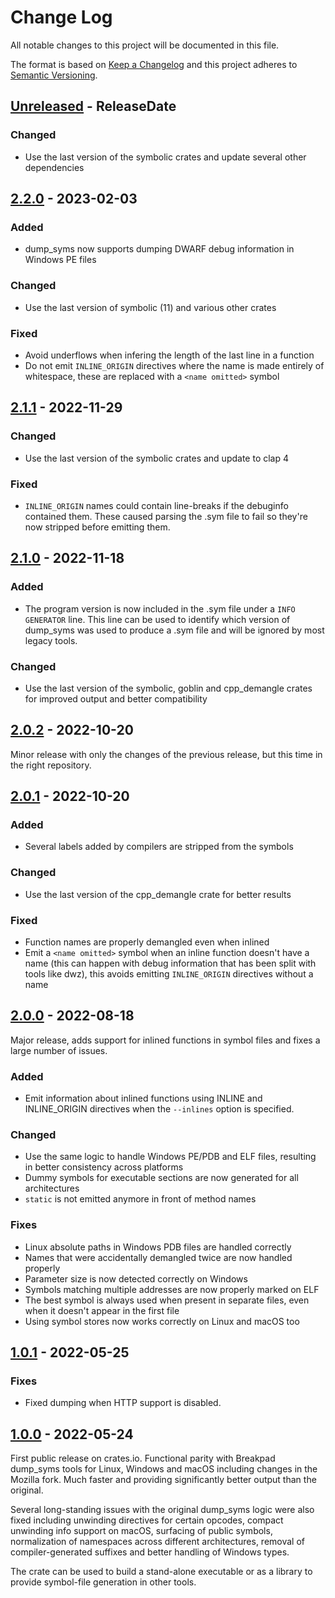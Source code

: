 # Change Log
All notable changes to this project will be documented in this file.

The format is based on [Keep a Changelog](http://keepachangelog.com/)
and this project adheres to [Semantic Versioning](http://semver.org/).

<!-- next-header -->

## [Unreleased] - ReleaseDate

### Changed

- Use the last version of the symbolic crates and update several other
  dependencies

## [2.2.0] - 2023-02-03

### Added

- dump_syms now supports dumping DWARF debug information in Windows PE files

### Changed

- Use the last version of symbolic (11) and various other crates

### Fixed

- Avoid underflows when infering the length of the last line in a function
- Do not emit `INLINE_ORIGIN` directives where the name is made entirely of
  whitespace, these are replaced with a `<name omitted>` symbol

## [2.1.1] - 2022-11-29

### Changed

- Use the last version of the symbolic crates and update to clap 4

### Fixed

- `INLINE_ORIGIN` names could contain line-breaks if the debuginfo contained
  them. These caused parsing the .sym file to fail so they're now stripped
  before emitting them.

## [2.1.0] - 2022-11-18

### Added

- The program version is now included in the .sym file under a `INFO GENERATOR`
  line. This line can be used to identify which version of dump_syms was used
  to produce a .sym file and will be ignored by most legacy tools.

### Changed

- Use the last version of the symbolic, goblin and cpp_demangle crates for
  improved output and better compatibility

## [2.0.2] - 2022-10-20

Minor release with only the changes of the previous release, but this time in
the right repository.

## [2.0.1] - 2022-10-20

### Added

- Several labels added by compilers are stripped from the symbols

### Changed

- Use the last version of the cpp_demangle crate for better results

### Fixed

- Function names are properly demangled even when inlined
- Emit a `<name omitted>` symbol when an inline function doesn't have a name
  (this can happen with debug information that has been split with tools like
  dwz), this avoids emitting `INLINE_ORIGIN` directives without a name

## [2.0.0] - 2022-08-18

Major release, adds support for inlined functions in symbol files and fixes a
large number of issues.

### Added
- Emit information about inlined functions using INLINE and INLINE_ORIGIN
  directives when the `--inlines` option is specified.

### Changed
- Use the same logic to handle Windows PE/PDB and ELF files, resulting in
  better consistency across platforms
- Dummy symbols for executable sections are now generated for all architectures
- `static` is not emitted anymore in front of method names

### Fixes
- Linux absolute paths in Windows PDB files are handled correctly
- Names that were accidentally demangled twice are now handled properly
- Parameter size is now detected correctly on Windows
- Symbols matching multiple addresses are now properly marked on ELF
- The best symbol is always used when present in separate files, even when it
  doesn't appear in the first file
- Using symbol stores now works correctly on Linux and macOS too

## [1.0.1] - 2022-05-25

### Fixes

- Fixed dumping when HTTP support is disabled.

## [1.0.0] - 2022-05-24

First public release on crates.io. Functional parity with Breakpad dump_syms
tools for Linux, Windows and macOS including changes in the Mozilla fork.
Much faster and providing significantly better output than the original.

Several long-standing issues with the original dump_syms logic were also fixed
including unwinding directives for certain opcodes, compact unwinding info
support on macOS, surfacing of public symbols, normalization of namespaces
across different architectures, removal of compiler-generated suffixes and
better handling of Windows types.

The crate can be used to build a stand-alone executable or as a library to
provide symbol-file generation in other tools.

<!-- next-url -->
[Unreleased]: https://github.com/mozilla/dump_syms/compare/v2.2.0...HEAD
[2.2.0]: https://github.com/mozilla/dump_syms/compare/v2.1.1...v2.2.0
[2.1.1]: https://github.com/mozilla/dump_syms/compare/v2.1.0...v2.1.1
[2.1.0]: https://github.com/mozilla/dump_syms/compare/v2.0.2...v2.1.0
[2.0.2]: https://github.com/mozilla/dump_syms/compare/v2.0.1...v2.0.2
[2.0.1]: https://github.com/mozilla/dump_syms/compare/v2.0.0...v2.0.1
[2.0.0]: https://github.com/mozilla/dump_syms/compare/v1.0.1...v2.0.0
[1.0.1]: https://github.com/mozilla/dump_syms/compare/v1.0.0...v1.0.1
[1.0.0]: https://github.com/mozilla/dump_syms/compare/cab687047df228587473fbc9a33e2ff2fd2d8c2e...v1.0.0
